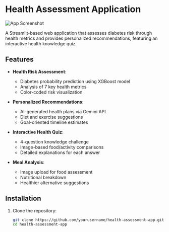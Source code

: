 # Health Assessment Application

![App Screenshot](screenshots/app-preview.png) <!-- Add a screenshot if available -->

A Streamlit-based web application that assesses diabetes risk through health metrics and provides personalized recommendations, featuring an interactive health knowledge quiz.

## Features

- **Health Risk Assessment**:
  - Diabetes probability prediction using XGBoost model
  - Analysis of 7 key health metrics
  - Color-coded risk visualization

- **Personalized Recommendations**:
  - AI-generated health plans via Gemini API
  - Diet and exercise suggestions
  - Goal-oriented timeline estimates

- **Interactive Health Quiz**:
  - 4-question knowledge challenge
  - Image-based food/activity comparisons
  - Detailed explanations for each answer

- **Meal Analysis**:
  - Image upload for food assessment
  - Nutritional breakdown
  - Healthier alternative suggestions

## Installation

1. Clone the repository:
   ```bash
   git clone https://github.com/yourusername/health-assessment-app.git
   cd health-assessment-app
